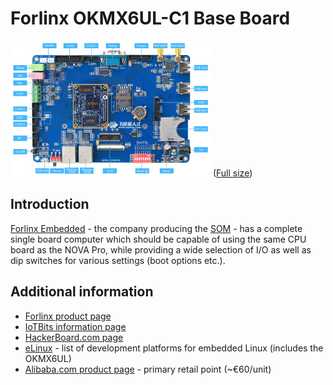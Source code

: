 # Forlinx OKMX6UL-C1 Base Board

![OKMX6UL-C1 Single Board Computer](../Assets/Images/OKMX6UL-C1-scaled.jpg)
([Full size](../Assets/Images/OKMX6UL-C1.jpg))

## Introduction

[Forlinx Embedded](http://www.forlinx.net/) - the company producing the [SOM](SOM.md) - has a complete single board computer which should be capable of using the same CPU board as the NOVA Pro, while providing a wide selection of I/O as well as dip switches for various settings (boot options etc.).

## Additional information

* [Forlinx product page](http://www.forlinx.net/product/i.mx6ul-39.html)
* [IoTBits information page](http://iot-bits.com/the-forlinx-mx6ul-development-board/)
* [HackerBoard.com page](https://hackerboards.com/boards/okmx6ul-c1-sbc/)
* [eLinux](https://elinux.org/Development_Platforms) - list of development platforms for embedded Linux (includes the OKMX6UL)
* [Alibaba.com product page](https://www.alibaba.com/product-detail/Cost-Effective-Cortex-A7-I-MX6_60628012707.html) - primary retail point (~€60/unit)
